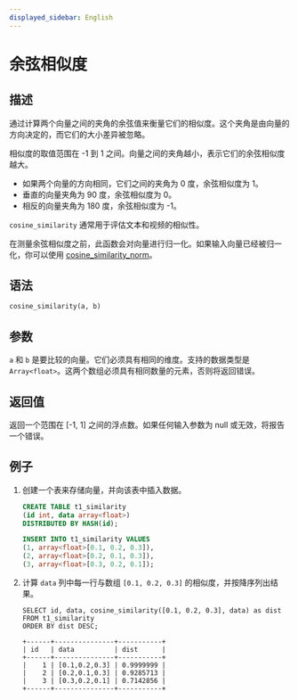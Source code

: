 ```yaml
---
displayed_sidebar: English
---
```


# 余弦相似度

## 描述

通过计算两个向量之间的夹角的余弦值来衡量它们的相似度。这个夹角是由向量的方向决定的，而它们的大小差异被忽略。

相似度的取值范围在 -1 到 1 之间。向量之间的夹角越小，表示它们的余弦相似度越大。

- 如果两个向量的方向相同，它们之间的夹角为 0 度，余弦相似度为 1。
- 垂直的向量夹角为 90 度，余弦相似度为 0。
- 相反的向量夹角为 180 度，余弦相似度为 -1。

`cosine_similarity` 通常用于评估文本和视频的相似性。

在测量余弦相似度之前，此函数会对向量进行归一化。如果输入向量已经被归一化，你可以使用 [cosine_similarity_norm](./cos_similarity_norm.md)。

## 语法

```Haskell
cosine_similarity(a, b)
```

## 参数

`a` 和 `b` 是要比较的向量。它们必须具有相同的维度。支持的数据类型是 `Array<float>`。这两个数组必须具有相同数量的元素，否则将返回错误。

## 返回值

返回一个范围在 [-1, 1] 之间的浮点数。如果任何输入参数为 null 或无效，将报告一个错误。

## 例子

1. 创建一个表来存储向量，并向该表中插入数据。

    ```SQL
    CREATE TABLE t1_similarity 
    (id int, data array<float>)
    DISTRIBUTED BY HASH(id);

    INSERT INTO t1_similarity VALUES
    (1, array<float>[0.1, 0.2, 0.3]), 
    (2, array<float>[0.2, 0.1, 0.3]), 
    (3, array<float>[0.3, 0.2, 0.1]);
    ```

2. 计算 `data` 列中每一行与数组 `[0.1, 0.2, 0.3]` 的相似度，并按降序列出结果。

    ```Plain
    SELECT id, data, cosine_similarity([0.1, 0.2, 0.3], data) as dist
    FROM t1_similarity 
    ORDER BY dist DESC;

    +------+---------------+-----------+
    | id   | data          | dist      |
    +------+---------------+-----------+
    |    1 | [0.1,0.2,0.3] | 0.9999999 |
    |    2 | [0.2,0.1,0.3] | 0.9285713 |
    |    3 | [0.3,0.2,0.1] | 0.7142856 |
    +------+---------------+-----------+
    ```
